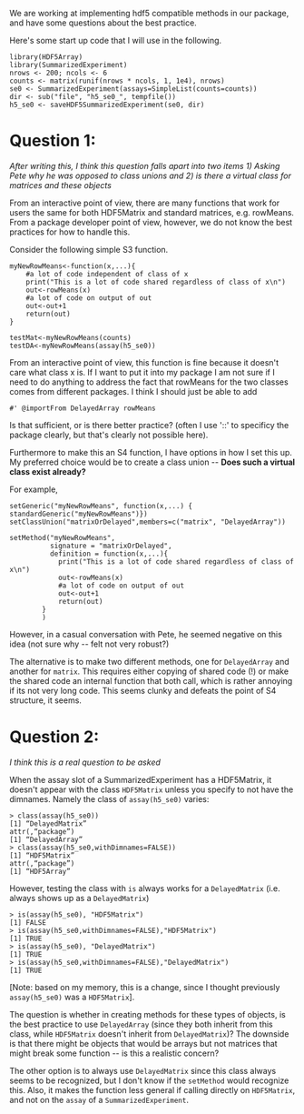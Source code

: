 We are working at implementing hdf5 compatible methods in our package, and have some questions about the best practice. 

Here's some start up code that I will use in the following.

```
library(HDF5Array)
library(SummarizedExperiment)
nrows <- 200; ncols <- 6
counts <- matrix(runif(nrows * ncols, 1, 1e4), nrows)
se0 <- SummarizedExperiment(assays=SimpleList(counts=counts))
dir <- sub("file", "h5_se0_", tempfile())
h5_se0 <- saveHDF5SummarizedExperiment(se0, dir)
```

# Question 1: 

*After writing this, I think this question falls apart into two items 1) Asking Pete why he was opposed to class unions and 2) is there a virtual class for matrices and these objects*

From an interactive point of view, there are many functions that work for users the same for both HDF5Matrix and standard matrices, e.g. rowMeans. From a package developer point of view, however, we do not know the best practices for how to handle this. 

Consider the following simple S3 function. 

```
myNewRowMeans<-function(x,...){
	#a lot of code independent of class of x
	print("This is a lot of code shared regardless of class of x\n")
	out<-rowMeans(x)
	#a lot of code on output of out
	out<-out+1
	return(out)	
}
```

```
testMat<-myNewRowMeans(counts)
testDA<-myNewRowMeans(assay(h5_se0))
```

From an interactive point of view, this function is fine because it doesn't care what class x is. If I want to put it into my package I am not sure if I need to do anything to address the fact that rowMeans for the two classes comes from different packages. I think I should just be able to add

```
#' @importFrom DelayedArray rowMeans
```

Is that sufficient, or is there better practice? (often I use '::' to specificy the package clearly, but that's clearly not possible here).

Furthermore to make this an S4 function, I have options in how I set this up. My preferred choice would be to create a class union -- **Does such a virtual class exist already?**

For example,

```
setGeneric("myNewRowMeans", function(x,...) { standardGeneric("myNewRowMeans")})
setClassUnion("matrixOrDelayed",members=c("matrix", "DelayedArray"))

setMethod("myNewRowMeans", 
          signature = "matrixOrDelayed",
          definition = function(x,...){
		  	print("This is a lot of code shared regardless of class of x\n")
		  	out<-rowMeans(x)
		  	#a lot of code on output of out
		  	out<-out+1
		  	return(out)	
		}
		)
```

However, in a casual conversation with Pete, he seemed negative on this idea (not sure why -- felt not very robust?)

The alternative is to make two different methods, one for `DelayedArray` and another for `matrix`. This requires either copying of shared code (!) or make the shared code an internal function that both call, which is rather annoying if its not very long code. This seems clunky and defeats the point of S4 structure, it seems. 

# Question 2:

*I think this is a real question to be asked*

When the assay slot of a SummarizedExperiment has a HDF5Matrix, it doesn't appear with the class `HDF5Matrix` unless you specify to not have the dimnames. Namely the class of `assay(h5_se0)` varies:

```
> class(assay(h5_se0))
[1] “DelayedMatrix”
attr(,“package”)
[1] “DelayedArray”
> class(assay(h5_se0,withDimnames=FALSE))
[1] “HDF5Matrix”
attr(,“package”)
[1] “HDF5Array”
```


However, testing the class with `is` always works for a `DelayedMatrix` (i.e. always shows up as a `DelayedMatrix`)

```
> is(assay(h5_se0), "HDF5Matrix")
[1] FALSE
> is(assay(h5_se0,withDimnames=FALSE),"HDF5Matrix")
[1] TRUE
> is(assay(h5_se0), "DelayedMatrix")
[1] TRUE
> is(assay(h5_se0,withDimnames=FALSE),"DelayedMatrix")
[1] TRUE
```

[Note: based on my memory, this is a change, since I thought previously `assay(h5_se0)` was a `HDF5Matrix`].

The question is whether in creating methods for these types of objects, is the best practice to use `DelayedArray` (since they both inherit from this class, while `HDF5Matrix` doesn't inherit from `DelayedMatrix`)? The downside is that there might be objects that would be arrays but not matrices that might break some function -- is this a realistic concern?

The other option is to always use `DelayedMatrix` since this class always seems to be recognized, but I don't know if the `setMethod` would recognize this. Also, it makes the function less general if calling directly on `HDF5Matrix`, and not on the `assay` of a `SummarizedExperiment`.

